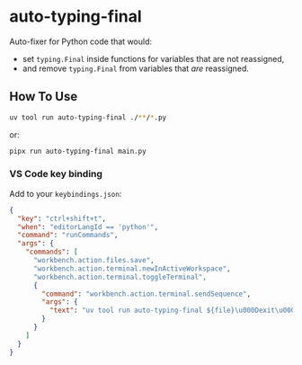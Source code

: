 # auto-typing-final

Auto-fixer for Python code that would:

- set `typing.Final` inside functions for variables that are not reassigned,
- and remove `typing.Final` from variables that *are* reassigned.

## How To Use

```sh
uv tool run auto-typing-final ./**/*.py
```

or:

```sh
pipx run auto-typing-final main.py
```

### VS Code key binding

Add to your `keybindings.json`:

```json
{
  "key": "ctrl+shift+t",
  "when": "editorLangId == 'python'",
  "command": "runCommands",
  "args": {
    "commands": [
      "workbench.action.files.save",
      "workbench.action.terminal.newInActiveWorkspace",
      "workbench.action.terminal.toggleTerminal",
      {
        "command": "workbench.action.terminal.sendSequence",
        "args": {
          "text": "uv tool run auto-typing-final ${file}\u000Dexit\u000D"
        }
      }
    ]
  }
}
```
